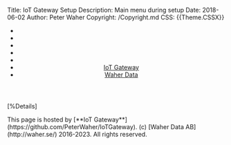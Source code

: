 Title: IoT Gateway Setup
Description: Main menu during setup
Date: 2018-06-02
Author: Peter Waher
Copyright: /Copyright.md
CSS: {{Theme.CSSX}}

<header>
<nav>

* 
* 
* 
* 
* 
* [IoT Gateway](https://github.com/PeterWaher/IoTGateway)
* [Waher Data](http://waher.se/)

</nav>
</header>
<main>

[%Details]

</main>
<footer>
<span>
This page is hosted by [**IoT Gateway**](https://github.com/PeterWaher/IoTGateway). (c) [Waher Data AB](http://waher.se/) 2016-2023. All rights reserved.
</span>
</footer>
